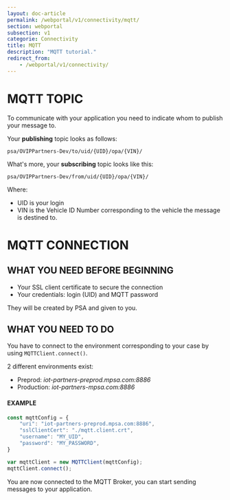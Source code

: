 ```yaml
---
layout: doc-article
permalink: /webportal/v1/connectivity/mqtt/
section: webportal
subsection: v1
categorie: Connectivity
title: MQTT
description: "MQTT tutorial."
redirect_from:
    - /webportal/v1/connectivity/
---
```


# MQTT TOPIC

To communicate with your application you need to indicate whom to publish your message to.

Your **publishing** topic looks as follows:

`psa/OVIPPartners-Dev/to/uid/{UID}/opa/{VIN}/`  

What's more, your **subscribing** topic looks like this:

`psa/OVIPPartners-Dev/from/uid/{UID}/opa/{VIN}/`  

Where:
- UID is your login
- VIN is the Vehicle ID Number  corresponding to the vehicle the message is destined to.

# MQTT CONNECTION

## WHAT YOU NEED BEFORE BEGINNING

- Your SSL client certificate to secure the connection
- Your credentials: login (UID) and MQTT password

They will be created by PSA and given to you.

## WHAT YOU NEED TO DO

You have to connect to the environment corresponding to your case by using `MQTTClient.connect()`.

2 different environments exist:

- Preprod: *iot-partners-preprod.mpsa.com:8886*
- Production: *iot-partners-mpsa.com:8886*

#### EXAMPLE
```javascript
const mqttConfig = {
	"uri": "iot-partners-preprod.mpsa.com:8886",
	"sslClientCert": "./mqtt.client.crt",
	"username": "MY_UID",
	"password": "MY_PASSWORD",
}

var mqttClient = new MQTTClient(mqttConfig);
mqttClient.connect();
```

You are now connected to the MQTT Broker, you can start sending messages to your application.
